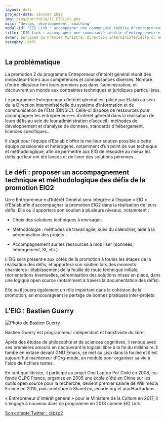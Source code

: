 ```yaml
---
layout: defi
project-date: Janvier 2018
img: /img/portfolio/11_EIGLink.png
misc: 'devops, développement, coaching'
modal-id: "EIG Link : accompagner une communauté inédite d'entrepreneur·e·s au sein de l'État"
title: "EIG Link : accompagner une communauté inédite d'entrepreneur·e·s au sein de l'État"
owner: Services du Premier Ministre, Direction interministérielle du numérique et du système d'information et de communication de l'État, Etalab
category: defi
---
```


## La problématique

La promotion 2 du programme Entrepreneur d’intérêt général réunit des
innovateur·trice·s aux compétences et connaissances diverses. Nombre
d’entre elles/eux font leurs premiers pas dans l’administration, et
découvrent un monde aux contraintes techniques et juridiques
particulières.

Le programme Entrepreneur d’intérêt général est piloté par Etalab au
sein de la Direction interministérielle du système d’information et de
communication de l’État (DINSIC). Celle-ci dispose de ressources pour
accompagner les entrepreneur·e·s d’intérêt général dans la réalisation
de leurs défis au sein de leur administration d’accueil : méthodes de
développement et d’analyse de données, standards d’hébergement,
licences spécifiques…

Il s’agit pour l’équipe d’Etalab d’offrir le meilleur soutien possible
à cette équipe passionnée et hétérogène, notamment d’un point de vue
technique et méthodologique, afin de permettre aux EIG de résoudre au
mieux les défis qui leur ont été lancés et de livrer des solutions
pérennes.

## Le défi : proposer un accompagnement technique et méthodologique des défis de la promotion EIG2

Un·e Entrepreneur·e d’Intérêt Général sera intégré·e à l’équipe
« EIG » d’Etalab afin d’accompagner la promotion EIG2 dans la
réalisation de leurs défis. Elle ou il apportera son soutien à
plusieurs niveaux, notamment :

* Choix des solutions techniques à envisager.

* Méthodologie : méthodes de travail agile, suivi du calendrier, aide
  à la pérennisation des projets.

* Accompagnement sur les ressources à mobiliser (données, hébergement,
  SI, etc.).

L’EIG sera présent·e aux côtés de la promotion à toutes les étapes de
la réalisation des défis, et apportera son soutien lors des moments
charnières : établissement de la feuille de route technique initiale,
réorientations éventuelles, pérennisation des solutions mises en
place, dans une logique open source (notamment à travers la
documentation des défis).

Elle ou il jouera également un rôle important dans la cohésion de la
promotion, en encourageant le partage de bonnes pratiques
inter-projets.

## L'EIG : Bastien Guerry

![Photo de Bastien Guerry](/img/portfolio/BastienGuerry.png)

Bastien Guerry est programmeur indépendant et hacktiviste du libre.

Après des études de philosophie et de sciences cognitives, il renoue
avec ses premières amours en découvrant le logiciel libre à la fin du
millénaire.  Il tombe en extase devant GNU Emacs, se met au Lisp dans
la foulée et il est aujourd'hui mainteneur d'Org-mode, un module pour
organiser sa vie à l'aide de fichiers textes.

En tant que libriste, il participe au projet One Laptop Per Child en
2008, co-fonde OLPC France, organise en 2009 une école d'été en Chine
sur les outils open source pour la recherche, devient premier salarié
de Wikimédia France en 2010, puis contribue à ShareLex, jecode.org et
aux Hackadons.

« Entrepreneur d'intérêt général » pour le Ministère de la Culture en
2017, il s'engage à nouveau dans ce programme en 2018 comme EIG Link.

[Son compte Twitter : @bzg2](https://www.twitter.com/bzg2)
